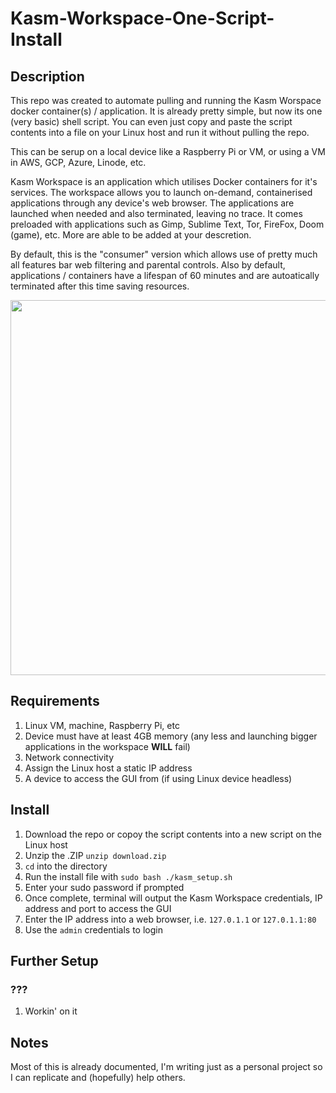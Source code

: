 # Kasm-Workspace-One-Script-Install
## Description
This repo was created to automate pulling and running the Kasm Worspace docker container(s) / application. It is already pretty simple, but now its one (very basic) shell script. You can even just copy and paste the script contents into a file on your Linux host and run it without pulling the repo.

This can be serup on a local device like a Raspberry Pi or VM, or using a VM in AWS, GCP, Azure, Linode, etc.

Kasm Workspace is an application which utilises Docker containers for it's services. The workspace allows you to launch on-demand, containerised applications through any device's web browser. The applications are launched when needed and also terminated, leaving no trace. 
It comes preloaded with applications such as Gimp, Sublime Text, Tor, FireFox, Doom (game), etc. More are able to be added at your descretion.

By default, this is the "consumer" version which allows use of pretty much all features bar web filtering and parental controls. 
Also by default, applications / containers have a lifespan of 60 minutes and are autoatically terminated after this time saving resources.

<img src="" alt="" width="600"/>

## Requirements
1. Linux VM, machine, Raspberry Pi, etc
2. Device must have at least 4GB memory (any less and launching bigger applications in the workspace **WILL** fail)
3. Network connectivity
4. Assign the Linux host a static IP address
5. A device to access the GUI from (if using Linux device headless)
## Install
1. Download the repo or copoy the script contents into a new script on the Linux host
2. Unzip the .ZIP `unzip download.zip`
3. `cd` into the directory
4. Run the install file with `sudo bash ./kasm_setup.sh`
5. Enter your sudo password if prompted
6. Once complete, terminal will output the Kasm Workspace credentials, IP address and port to access the GUI
7. Enter the IP address into a web browser, i.e. `127.0.1.1` or `127.0.1.1:80`
8. Use the `admin` credentials to login
## Further Setup
### ???
1. Workin' on it
## Notes
Most of this is already documented, I'm writing just as a personal project so I can replicate and (hopefully) help others.
